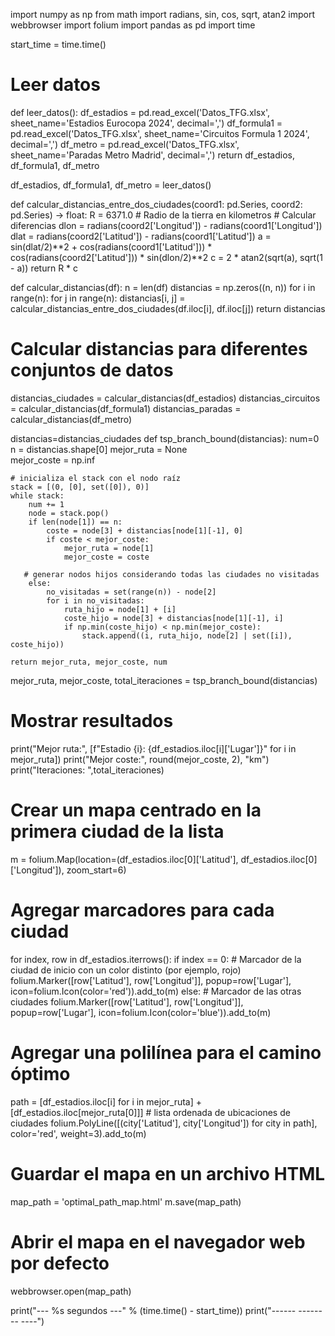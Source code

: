 import numpy as np
from math import radians, sin, cos, sqrt, atan2
import webbrowser
import folium
import pandas as pd
import time

start_time = time.time()

# Leer datos 
def leer_datos():
    df_estadios = pd.read_excel('Datos_TFG.xlsx', sheet_name='Estadios Eurocopa 2024', decimal=',') 
    df_formula1 = pd.read_excel('Datos_TFG.xlsx', sheet_name='Circuitos Formula 1 2024', decimal=',')
    df_metro    = pd.read_excel('Datos_TFG.xlsx', sheet_name='Paradas Metro Madrid', decimal=',')
    return df_estadios, df_formula1, df_metro

df_estadios, df_formula1, df_metro = leer_datos()

def calcular_distancias_entre_dos_ciudades(coord1:  pd.Series, coord2:  pd.Series) -> float:
    R = 6371.0  # Radio de la tierra en kilometros
    # Calcular diferencias
    dlon = radians(coord2['Longitud']) - radians(coord1['Longitud'])
    dlat = radians(coord2['Latitud']) - radians(coord1['Latitud'])
    a = sin(dlat/2)**2 + cos(radians(coord1['Latitud'])) * cos(radians(coord2['Latitud'])) * sin(dlon/2)**2
    c = 2 * atan2(sqrt(a), sqrt(1 - a))
    return R * c

def calcular_distancias(df):
    n = len(df)
    distancias = np.zeros((n, n))
    for i in range(n):
        for j in range(n):
            distancias[i, j] = calcular_distancias_entre_dos_ciudades(df.iloc[i], df.iloc[j])
    return distancias

# Calcular distancias para diferentes conjuntos de datos
distancias_ciudades = calcular_distancias(df_estadios)
distancias_circuitos = calcular_distancias(df_formula1)
distancias_paradas = calcular_distancias(df_metro)

distancias=distancias_ciudades
def tsp_branch_bound(distancias):
    num=0
    n = distancias.shape[0] 
    mejor_ruta = None  
    mejor_coste = np.inf 

    # inicializa el stack con el nodo raíz
    stack = [(0, [0], set([0]), 0)] 
    while stack: 
        num += 1 
        node = stack.pop() 
        if len(node[1]) == n:  
            coste = node[3] + distancias[node[1][-1], 0] 
            if coste < mejor_coste: 
                mejor_ruta = node[1] 
                mejor_coste = coste 

       # generar nodos hijos considerando todas las ciudades no visitadas             
        else: 
            no_visitadas = set(range(n)) - node[2] 
            for i in no_visitadas:  
                ruta_hijo = node[1] + [i] 
                coste_hijo = node[3] + distancias[node[1][-1], i]  
                if np.min(coste_hijo) < np.min(mejor_coste): 
                    stack.append((i, ruta_hijo, node[2] | set([i]), coste_hijo))  
                 
    return mejor_ruta, mejor_coste, num


mejor_ruta, mejor_coste, total_iteraciones = tsp_branch_bound(distancias)

# Mostrar resultados
print("Mejor ruta:", [f"Estadio {i}: {df_estadios.iloc[i]['Lugar']}" for i in mejor_ruta])
print("Mejor coste:", round(mejor_coste, 2), "km")
print("Iteraciones: ",total_iteraciones)

# Crear un mapa centrado en la primera ciudad de la lista
m = folium.Map(location=(df_estadios.iloc[0]['Latitud'], df_estadios.iloc[0]['Longitud']), zoom_start=6)

# Agregar marcadores para cada ciudad
for index, row in df_estadios.iterrows():
        if index == 0:
        # Marcador de la ciudad de inicio con un color distinto (por ejemplo, rojo)
            folium.Marker([row['Latitud'], row['Longitud']], popup=row['Lugar'], icon=folium.Icon(color='red')).add_to(m)
        else:
        # Marcador de las otras ciudades
            folium.Marker([row['Latitud'], row['Longitud']], popup=row['Lugar'], icon=folium.Icon(color='blue')).add_to(m)

# Agregar una polilínea para el camino óptimo
path = [df_estadios.iloc[i] for i in mejor_ruta] + [df_estadios.iloc[mejor_ruta[0]]]  # lista ordenada de ubicaciones de ciudades
folium.PolyLine([(city['Latitud'], city['Longitud']) for city in path], color='red', weight=3).add_to(m)

# Guardar el mapa en un archivo HTML
map_path = 'optimal_path_map.html'
m.save(map_path)
# Abrir el mapa en el navegador web por defecto
webbrowser.open(map_path)

print("--- %s segundos ---" % (time.time() - start_time))
print("------ -------- ----")


